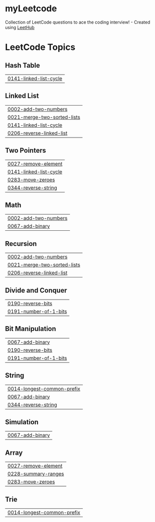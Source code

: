 # myLeetcode
Collection of LeetCode questions to ace the coding interview! - Created using [LeetHub](https://github.com/minjungsung/leethub)

<!---LeetCode Topics Start-->
# LeetCode Topics
## Hash Table
|  |
| ------- |
| [0141-linked-list-cycle](https://github.com/yashihh/myLeetcode/tree/master/0141-linked-list-cycle) |
## Linked List
|  |
| ------- |
| [0002-add-two-numbers](https://github.com/yashihh/myLeetcode/tree/master/0002-add-two-numbers) |
| [0021-merge-two-sorted-lists](https://github.com/yashihh/myLeetcode/tree/master/0021-merge-two-sorted-lists) |
| [0141-linked-list-cycle](https://github.com/yashihh/myLeetcode/tree/master/0141-linked-list-cycle) |
| [0206-reverse-linked-list](https://github.com/yashihh/myLeetcode/tree/master/0206-reverse-linked-list) |
## Two Pointers
|  |
| ------- |
| [0027-remove-element](https://github.com/yashihh/myLeetcode/tree/master/0027-remove-element) |
| [0141-linked-list-cycle](https://github.com/yashihh/myLeetcode/tree/master/0141-linked-list-cycle) |
| [0283-move-zeroes](https://github.com/yashihh/myLeetcode/tree/master/0283-move-zeroes) |
| [0344-reverse-string](https://github.com/yashihh/myLeetcode/tree/master/0344-reverse-string) |
## Math
|  |
| ------- |
| [0002-add-two-numbers](https://github.com/yashihh/myLeetcode/tree/master/0002-add-two-numbers) |
| [0067-add-binary](https://github.com/yashihh/myLeetcode/tree/master/0067-add-binary) |
## Recursion
|  |
| ------- |
| [0002-add-two-numbers](https://github.com/yashihh/myLeetcode/tree/master/0002-add-two-numbers) |
| [0021-merge-two-sorted-lists](https://github.com/yashihh/myLeetcode/tree/master/0021-merge-two-sorted-lists) |
| [0206-reverse-linked-list](https://github.com/yashihh/myLeetcode/tree/master/0206-reverse-linked-list) |
## Divide and Conquer
|  |
| ------- |
| [0190-reverse-bits](https://github.com/yashihh/myLeetcode/tree/master/0190-reverse-bits) |
| [0191-number-of-1-bits](https://github.com/yashihh/myLeetcode/tree/master/0191-number-of-1-bits) |
## Bit Manipulation
|  |
| ------- |
| [0067-add-binary](https://github.com/yashihh/myLeetcode/tree/master/0067-add-binary) |
| [0190-reverse-bits](https://github.com/yashihh/myLeetcode/tree/master/0190-reverse-bits) |
| [0191-number-of-1-bits](https://github.com/yashihh/myLeetcode/tree/master/0191-number-of-1-bits) |
## String
|  |
| ------- |
| [0014-longest-common-prefix](https://github.com/yashihh/myLeetcode/tree/master/0014-longest-common-prefix) |
| [0067-add-binary](https://github.com/yashihh/myLeetcode/tree/master/0067-add-binary) |
| [0344-reverse-string](https://github.com/yashihh/myLeetcode/tree/master/0344-reverse-string) |
## Simulation
|  |
| ------- |
| [0067-add-binary](https://github.com/yashihh/myLeetcode/tree/master/0067-add-binary) |
## Array
|  |
| ------- |
| [0027-remove-element](https://github.com/yashihh/myLeetcode/tree/master/0027-remove-element) |
| [0228-summary-ranges](https://github.com/yashihh/myLeetcode/tree/master/0228-summary-ranges) |
| [0283-move-zeroes](https://github.com/yashihh/myLeetcode/tree/master/0283-move-zeroes) |
## Trie
|  |
| ------- |
| [0014-longest-common-prefix](https://github.com/yashihh/myLeetcode/tree/master/0014-longest-common-prefix) |
<!---LeetCode Topics End-->